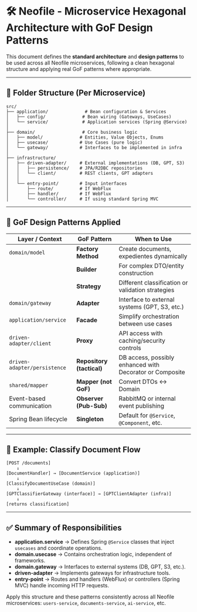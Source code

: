# 🛠️ Neofile - Microservice Hexagonal Architecture with GoF Design Patterns

This document defines the **standard architecture** and **design patterns** to be used across all Neofile microservices, following a clean hexagonal structure and applying real GoF patterns where appropriate.

---

## 📁 Folder Structure (Per Microservice)

```
src/
├── application/              # Bean configuration & Services
│   ├── config/              # Bean wiring (Gateways, UseCases)
│   └── service/             # Application services (Spring @Service)
│
├── domain/                  # Core business logic
│   ├── model/              # Entities, Value Objects, Enums
│   ├── usecase/            # Use Cases (pure logic)
│   └── gateway/            # Interfaces to be implemented in infra
│
├── infrastructure/
│   ├── driven-adapter/     # External implementations (DB, GPT, S3)
│   │   ├── persistence/    # JPA/R2DBC repositories
│   │   └── client/         # REST clients, GPT adapters
│   │
│   └── entry-point/        # Input interfaces
│       ├── route/          # If WebFlux
│       ├── handler/        # If WebFlux
│       └── controller/     # If using standard Spring MVC
```

---

## 🧠 GoF Design Patterns Applied

| Layer / Context                    | GoF Pattern            | When to Use                                                                 |
|-----------------------------------|------------------------|------------------------------------------------------------------------------|
| `domain/model`                    | **Factory Method**     | Create documents, expedientes dynamically                                   |
|                                   | **Builder**            | For complex DTO/entity construction                                         |
|                                   | **Strategy**           | Different classification or validation strategies                           |
| `domain/gateway`                  | **Adapter**            | Interface to external systems (GPT, S3, etc.)                               |
| `application/service`            | **Facade**             | Simplify orchestration between use cases                                    |
| `driven-adapter/client`           | **Proxy**              | API access with caching/security controls                                   |
| `driven-adapter/persistence`      | **Repository (tactical)** | DB access, possibly enhanced with Decorator or Composite                 |
| `shared/mapper`                   | **Mapper (not GoF)**   | Convert DTOs ↔ Domain                                                       |
| Event-based communication         | **Observer (Pub-Sub)** | RabbitMQ or internal event publishing                                       |
| Spring Bean lifecycle             | **Singleton**          | Default for `@Service`, `@Component`, etc.                                  |

---

## 📌 Example: Classify Document Flow

```
[POST /documents]
    ↓
[DocumentHandler] → [DocumentService (application)]
    ↓
[ClassifyDocumentUseCase (domain)]
    ↓
[GPTClassifierGateway (interface)] → [GPTClientAdapter (infra)]
    ↓
[returns classification]
```

---

## ✅ Summary of Responsibilities

- **application.service** → Defines Spring `@Service` classes that inject `usecases` and coordinate operations.
- **domain.usecase** → Contains orchestration logic, independent of frameworks.
- **domain.gateway** → Interfaces to external systems (DB, GPT, S3, etc.).
- **driven-adapter** → Implements gateways for infrastructure tools.
- **entry-point** → Routes and handlers (WebFlux) or controllers (Spring MVC) handle incoming HTTP requests.

Apply this structure and these patterns consistently across all Neofile microservices: `users-service`, `documents-service`, `ai-service`, etc.
